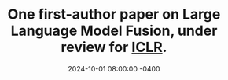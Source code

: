 ---
title: "One first-author paper on Large Language Model Fusion, **under review** for [ICLR](https://iclr.cc/)."
date: 2024-10-01 08:00:00 -0400
---